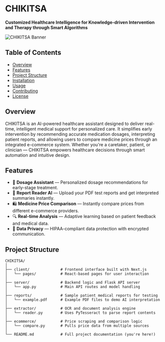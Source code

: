 # CHIKITSA

**Customized Healthcare Intelligence for Knowledge-driven Intervention and Therapy through Smart Algorithms**

![CHIKITSA Banner](https://i.ibb.co/0h9S4K3/chikitsa-banner.png)

## Table of Contents

- [Overview](#overview)
- [Features](#features)
- [Project Structure](#project-structure)
- [Installation](#installation)
- [Usage](#usage)
- [Contributing](#contributing)
- [License](#license)

## Overview

CHIKITSA is an AI-powered healthcare assistant designed to deliver real-time, intelligent medical support for personalized care. It simplifies early intervention by recommending accurate medication dosages, interpreting patient reports, and allowing users to compare medicine prices through an integrated e-commerce system. Whether you're a caretaker, patient, or clinician — CHIKITSA empowers healthcare decisions through smart automation and intuitive design.

## Features

- 💊 **Dosage Assistant** — Personalized dosage recommendations for early-stage treatment.
- 📑 **Report Reader AI** — Upload your PDF test reports and get interpreted summaries instantly.
- 🛍️ **Medicine Price Comparison** — Instantly compare prices from different e-commerce providers.
- 🔍 **Real-time Analysis** — Adaptive learning based on patient feedback and medical data.
- 🔐 **Data Privacy** — HIPAA-compliant data protection with encrypted communication.

## Project Structure

```plaintext
CHIKITSA/
│
├── client/              # Frontend interface built with Next.js
│   └── pages/           # React-based pages for user interaction
│
├── server/              # Backend logic and Flask API server
│   └── app.py           # Main API routes and model handling
│
├── reports/             # Sample patient medical reports for testing
│   └── example.pdf      # Example PDF files to demo AI interpretation
│
├── extractor/           # OCR and document analysis engine
│   └── reader.py        # Uses PyTesseract to parse report contents
│
├── ecommerce/           # Price scraping and comparison logic
│   └── compare.py       # Pulls price data from multiple sources
│
└── README.md            # Full project documentation (you're here!)
